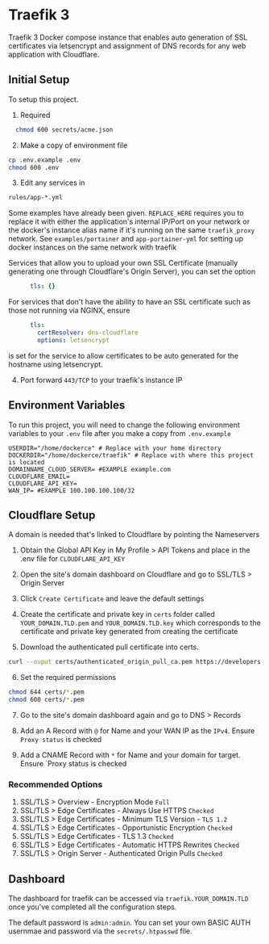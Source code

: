 
# Traefik 3

Traefik 3 Docker compose instance that enables auto generation of SSL certificates via letsencrypt and assignment of DNS records for any web application with Cloudflare. 

## Initial Setup

To setup this project.

1. Required
```bash
  chmod 600 secrets/acme.json
```

2. Make a copy of environment file
```bash
cp .env.example .env
chmod 600 .env
```

3. Edit any services in
```bash
rules/app-*.yml
```

Some examples have already been given. `REPLACE_HERE` requires you to replace it with either the application's internal IP/Port on your network or the docker's instance alias name if it's running on the same `traefik_proxy` network. See `examples/portainer` and `app-portainer-yml` for setting up docker instances on the same network with traefik

Services that allow you to upload your own SSL Certificate (manually generating one through Cloudflare's Origin Server), you can set the option
```yml
      tls: {}
```
For services that don't have the ability to have an SSL certificate such as those not running via NGINX, ensure

```yaml
      tls:
        certResolver: dns-cloudflare
        options: letsencrypt
```
is set for the service to allow certificates to be auto generated for the hostname using letsencrypt.

4. Port forward `443/TCP` to your traefik's instance IP

## Environment Variables

To run this project, you will need to change the following environment variables to your `.env` file after you make a copy from `.env.example`
```
USERDIR="/home/dockerce" # Replace with your home directory
DOCKERDIR="/home/dockerce/traefik" # Replace with where this project is located
DOMAINNAME_CLOUD_SERVER= #EXAMPLE example.com
CLOUDFLARE_EMAIL= 
CLOUDFLARE_API_KEY= 
WAN_IP= #EXAMPLE 100.100.100.100/32
```

## Cloudflare Setup
A domain is needed that's linked to Cloudflare by pointing the Nameservers

1. Obtain the Global API Key in My Profile > API Tokens and place in the .env file for `CLOUDFLARE_API_KEY`

2. Open the site's domain dashboard on Cloudflare and go to SSL/TLS > Origin Server

3. Click `Create Certificate` and leave the default settings

4. Create the certificate and private key in `certs` folder called `YOUR_DOMAIN.TLD.pem` and `YOUR_DOMAIN.TLD.key` which corresponds to the certificate and private key generated from creating the certificate

5. Download the authenticated pull certificate into certs.
```bash
curl --ouput certs/authenticated_origin_pull_ca.pem https://developers.cloudflare.com/ssl/static/authenticated_origin_pull_ca.pem
```

6. Set the required permissions
```bash
chmod 644 certs/*.pem
chmod 600 certs/*.pem
```

7. Go to the site's domain dashboard again and go to DNS > Records

8. Add an A Record with `@` for Name and your WAN IP as the `IPv4`. Ensure `Proxy status` is checked

9. Add a CNAME Record with `*` for Name and your domain for target. Ensure `Proxy status is checked

### Recommended Options

1. SSL/TLS > Overview - Encryption Mode `Full`
2. SSL/TLS > Edge Certificates - Always Use HTTPS `Checked`
3. SSL/TLS > Edge Certificates - Minimum TLS Version - `TLS 1.2`
4. SSL/TLS > Edge Certificates - Opportunistic Encryption `Checked`
5. SSL/TLS > Edge Certificates - TLS 1.3 `Checked`
6. SSL/TLS > Edge Certificates - Automatic HTTPS Rewrites `Checked`
7. SSL/TLS > Origin Server - Authenticated Origin Pulls `Checked`

## Dashboard

The dashboard for traefik can be accessed via `traefik.YOUR_DOMAIN.TLD` once you've completed all the configuration steps.

The default password is `admin:admin`. You can set your own BASIC AUTH usernmae and password via the `secrets/.htpasswd` file.
